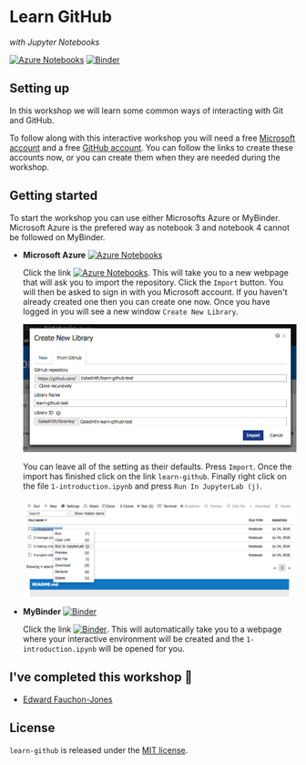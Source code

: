 # Learn GitHub
*with Jupyter Notebooks*

[![Azure Notebooks](https://notebooks.azure.com/launch.png)][azure]
[![Binder](https://mybinder.org/badge.svg)][binder]

## Setting up

In this workshop we will learn some common ways of interacting with Git and
GitHub.

To follow along with this interactive workshop you will need a free
[Microsoft account](https://account.microsoft.com/account) and a free
[GitHub account](https://github.com/join). You can follow the links to create
these accounts now, or you can create them when they are needed during the
workshop.

## Getting started

To start the workshop you can use either Microsofts Azure or MyBinder.
Microsoft Azure is the prefered way as notebook 3 and notebook 4 cannot be
followed on MyBinder.

- **Microsoft Azure** [![Azure Notebooks](https://notebooks.azure.com/launch.png)][azure]  

  Click the link
  [![Azure Notebooks](https://notebooks.azure.com/launch.png)][azure]. This
  will take you to a new webpage that will ask you to import the repository.
  Click the `Import` button. You will then be asked to sign in with you
  Microsoft account. If you haven't already created one then you can create one
  now. Once you have logged in you will see a new window `Create New Library`.

  ![](img/azure-import.png)

  You can leave all of the setting as their defaults. Press `Import`. Once
  the import has finished click on the link `learn-github`. Finally right
  click on the file `1-introduction.ipynb` and press `Run In JupyterLab (j)`.

  ![](img/run-lab.png)

- **MyBinder** [![Binder](https://mybinder.org/badge.svg)][binder]

  Click the link [![Binder](https://mybinder.org/badge.svg)][binder]. This will
  automatically take you to a webpage where your interactive environment will
  be created and the `1-introduction.ipynb` will be opened for you.

## I've completed this workshop 🎉

- [Edward Fauchon-Jones](https://github.com/Galadirith)

## License

`learn-github` is released under the [MIT license][license].

[license]: LICENSE.md
[azure]: https://notebooks.azure.com/import/gh/Galadirith/learn-github
[binder]: https://mybinder.org/v2/gh/Galadirith/learn-github/master?urlpath=lab/tree/learn-github/1-introduction.ipynb
